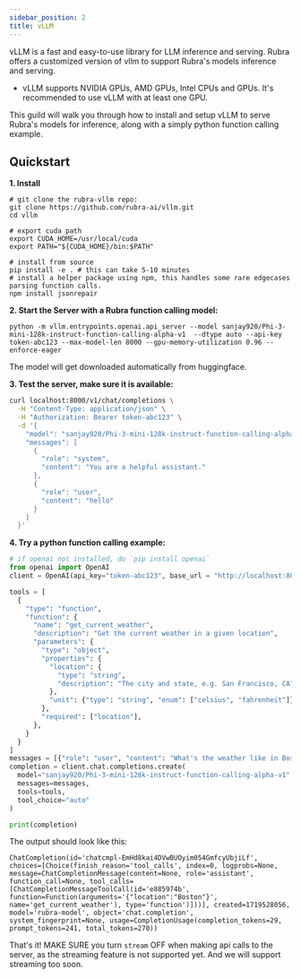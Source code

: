 ```yaml
---
sidebar_position: 2
title: vLLM
---
```


vLLM is a fast and easy-to-use library for LLM inference and serving.
Rubra offers a customized version of vllm to support Rubra's models inference and serving.
- vLLM supports NVIDIA GPUs, AMD GPUs, Intel CPUs and GPUs. It's recommended to use vLLM with at least one GPU.

This guild will walk you through how to install and setup vLLM to serve Rubra's models for inference, along with a simply python function calling example.

## Quickstart
**1. Install**
```
# git clone the rubra-vllm repo:
git clone https://github.com/rubra-ai/vllm.git
cd vllm
```

```
# export cuda path
export CUDA_HOME=/usr/local/cuda
export PATH="${CUDA_HOME}/bin:$PATH"

# install from source
pip install -e . # this can take 5-10 minutes
# install a helper package using npm, this handles some rare edgecases parsing function calls.
npm install jsonrepair
```

**2. Start the Server with a Rubra function calling model:**
```
python -m vllm.entrypoints.openai.api_server --model sanjay920/Phi-3-mini-128k-instruct-function-calling-alpha-v1  --dtype auto --api-key token-abc123 --max-model-len 8000 --gpu-memory-utilization 0.96 --enforce-eager
```
The model will get downloaded automatically from huggingface.

**3. Test the server, make sure it is available:**
```bash
curl localhost:8000/v1/chat/completions \
  -H "Content-Type: application/json" \
  -H "Authorization: Bearer token-abc123" \
  -d '{
    "model": "sanjay920/Phi-3-mini-128k-instruct-function-calling-alpha-v1",
    "messages": [
      {
        "role": "system",
        "content": "You are a helpful assistant."
      },
      {
        "role": "user",
        "content": "hello"
      }
    ]
  }'
```

**4. Try a python function calling example:**
```python
# if openai not installed, do `pip install openai`
from openai import OpenAI
client = OpenAI(api_key="token-abc123", base_url = "http://localhost:8000/v1/")

tools = [
  {
    "type": "function",
    "function": {
      "name": "get_current_weather",
      "description": "Get the current weather in a given location",
      "parameters": {
        "type": "object",
        "properties": {
          "location": {
            "type": "string",
            "description": "The city and state, e.g. San Francisco, CA",
          },
          "unit": {"type": "string", "enum": ["celsius", "fahrenheit"]},
        },
        "required": ["location"],
      },
    }
  }
]
messages = [{"role": "user", "content": "What's the weather like in Boston today?"}]
completion = client.chat.completions.create(
  model="sanjay920/Phi-3-mini-128k-instruct-function-calling-alpha-v1",
  messages=messages,
  tools=tools,
  tool_choice="auto"
)

print(completion)
```

The output should look like this:
```
ChatCompletion(id='chatcmpl-EmHd8kai4DVwBUOyim054GmfcyUbjiLf', choices=[Choice(finish_reason='tool_calls', index=0, logprobs=None, message=ChatCompletionMessage(content=None, role='assistant', function_call=None, tool_calls=[ChatCompletionMessageToolCall(id='e885974b', function=Function(arguments='{"location":"Boston"}', name='get_current_weather'), type='function')]))], created=1719528056, model='rubra-model', object='chat.completion', system_fingerprint=None, usage=CompletionUsage(completion_tokens=29, prompt_tokens=241, total_tokens=270))
```

That's it! MAKE SURE you turn `stream` OFF when making api calls to the server, as the streaming feature is not supported yet. And we will support streaming too soon.
